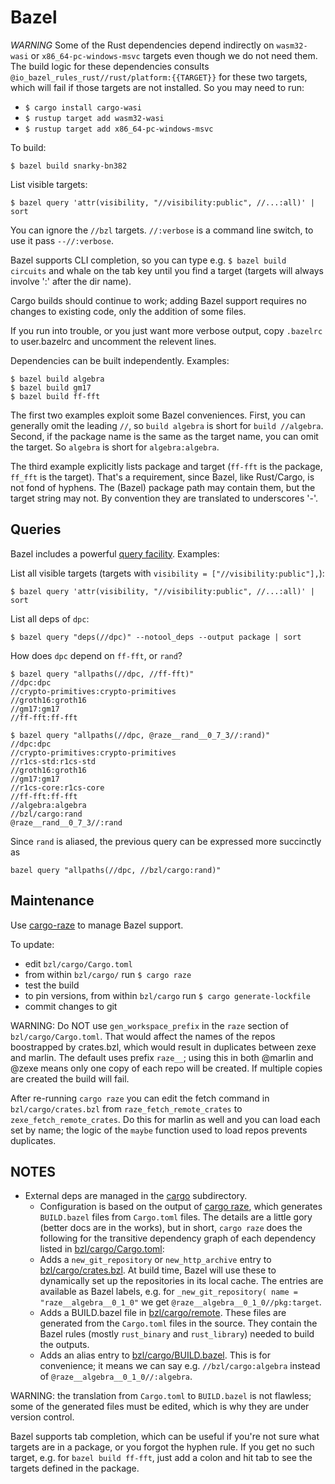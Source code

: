 # Bazel

*WARNING* Some of the Rust dependencies depend indirectly on
`wasm32-wasi` or `x86_64-pc-windows-msvc` targets even though we do
not need them. The build logic for these dependencies consults
`@io_bazel_rules_rust//rust/platform:{{TARGET}}` for these two
targets, which will fail if those targets are not installed. So you
may need to run:

* `$ cargo install cargo-wasi`
* `$ rustup target add wasm32-wasi`
* `$ rustup target add x86_64-pc-windows-msvc`

To build:

```
$ bazel build snarky-bn382
```

List visible targets:

`$ bazel query 'attr(visibility, "//visibility:public", //...:all)' | sort`

You can ignore the `//bzl` targets. `//:verbose` is a
command line switch, to use it pass `--//:verbose`.

Bazel supports CLI completion, so you can type e.g. `$ bazel build
circuits` and whale on the tab key until you find a target (targets
will always involve ':' after the dir name).

Cargo builds should continue to work; adding Bazel support requires no
changes to existing code, only the addition of some files.

If you run into trouble, or you just want more verbose output, copy
`.bazelrc` to user.bazelrc and uncomment the relevent lines.

Dependencies can be built independently.  Examples:

```
$ bazel build algebra
$ bazel build gm17
$ bazel build ff-fft
```

The first two examples exploit some Bazel conveniences.  First, you can generally omit the leading `//`, so `build algebra` is short for `build //algebra`. Second, if the package name is the same as the target name, you can omit the target.  So `algebra` is short for `algebra:algebra`.

The third example explicitly lists package and target (`ff-fft` is the
package, `ff_fft` is the target).  That's a requirement, since Bazel,
like Rust/Cargo, is not fond of hyphens.  The (Bazel) package path may
contain them, but the target string may not. By convention they are
translated to underscores '-'.

## Queries

Bazel includes a powerful [query facility](https://docs.bazel.build/versions/master/query-how-to.html).  Examples:

List all visible targets (targets with `visibility = ["//visibility:public"],`):

`$ bazel query 'attr(visibility, "//visibility:public", //...:all)' | sort`

List all deps of `dpc`:

`$ bazel query "deps(//dpc)" --notool_deps --output package | sort`

How does `dpc` depend on `ff-fft`, or `rand`?

```
$ bazel query "allpaths(//dpc, //ff-fft)"
//dpc:dpc
//crypto-primitives:crypto-primitives
//groth16:groth16
//gm17:gm17
//ff-fft:ff-fft
```

```
$ bazel query "allpaths(//dpc, @raze__rand__0_7_3//:rand)"
//dpc:dpc
//crypto-primitives:crypto-primitives
//r1cs-std:r1cs-std
//groth16:groth16
//gm17:gm17
//r1cs-core:r1cs-core
//ff-fft:ff-fft
//algebra:algebra
//bzl/cargo:rand
@raze__rand__0_7_3//:rand
```

Since `rand` is aliased, the previous query can be expressed more
succinctly as

```
bazel query "allpaths(//dpc, //bzl/cargo:rand)"
```

## Maintenance

Use [cargo-raze](https://github.com/google/cargo-raze) to manage Bazel support.

To update:

* edit `bzl/cargo/Cargo.toml`
* from within `bzl/cargo/` run `$ cargo raze`
* test the build
* to pin versions, from within `bzl/cargo` run `$ cargo generate-lockfile`
* commit changes to git

WARNING: Do NOT use `gen_workspace_prefix` in the `raze` section of
`bzl/cargo/Cargo.toml`. That would affect the names of the repos
boostrapped by crates.bzl, which would result in duplicates between
zexe and marlin. The default uses prefix `raze__`; using this in both
@marlin and @zexe means only one copy of each repo will be created. If
multiple copies are created the build will fail.

After re-running `cargo raze` you can edit the fetch command in
`bzl/cargo/crates.bzl` from `raze_fetch_remote_crates` to
`zexe_fetch_remote_crates`. Do this for marlin as well and you can
load each set by name; the logic of the `maybe` function used to load
repos prevents duplicates.


## NOTES

* External deps are managed in the [cargo](./cargo) subdirectory.
  * Configuration is based on the output of [cargo raze](https://github.com/google/cargo-raze), which generates `BUILD.bazel` files from `Cargo.toml` files.  The details are a little gory (better docs are in the works), but in short, `cargo raze` does the following for the transitive dependency graph of each dependency listed in [bzl/cargo/Cargo.toml](./bzl/cargo/Cargo.toml):
  * Adds a `new_git_repository` or `new_http_archive` entry to
    [bzl/cargo/crates.bzl](./bzl/cargo/BUILD.bazel).  At build time, Bazel
    will use these to dynamically set up the repositories in its local
    cache.  The entries are available as Bazel labels, e.g. for
    `_new_git_repository( name = "raze__algebra__0_1_0"` we get
    `@raze__algebra__0_1_0//pkg:target`.
  * Adds a BUILD.bazel file in [bzl/cargo/remote](./bzl/cargo/remote). These
    files are generated from the `Cargo.toml` files in the source.
    They contain the Bazel rules (mostly `rust_binary` and
    `rust_library`) needed to build the outputs.
  * Adds an alias entry to
    [bzl/cargo/BUILD.bazel](./bzl/cargo/BUILD.bazel). This is for convenience;
    it means we can say e.g. `//bzl/cargo:algebra` instead of
    `@raze__algebra__0_1_0//:algebra`.

WARNING: the translation from `Cargo.toml` to `BUILD.bazel` is not
flawless; some of the generated files must be edited, which is why
they are under version control.

Bazel supports tab completion, which can be useful if you're not sure
what targets are in a package, or you forgot the hyphen rule. If you
get no such target, e.g. for `bazel build ff-fft`, just add a colon
and hit tab to see the targets defined in the package.

